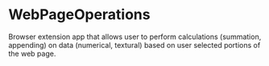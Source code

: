 # WebPageOperations
Browser extension app that allows user to perform calculations (summation, appending) on data (numerical, textural) based on user selected portions of the web page.

